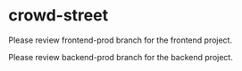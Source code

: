 # crowd-street

Please review frontend-prod branch for the frontend project.

Please review backend-prod branch for the backend project.
